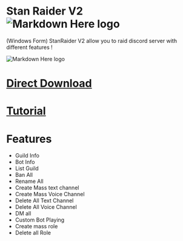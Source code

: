 # Stan Raider V2 ![Markdown Here logo](https://cdn.discordapp.com/attachments/698652175882125405/726843684083204156/T-3Fo_stan-ConvertImage.png) 
(Windows Form) StanRaider V2 allow you to raid discord server with different features ! 

![Markdown Here logo](https://media.giphy.com/media/TKdK02I96LwawPEQSw/giphy.gif) 


# [Direct Download](https://github.com/Stanley-GF/Discord-Raid-Tool/releases/download/2.0.0/StanRaider.V2.exe)<br>

# [Tutorial](https://cracked.to/Thread-Discord-Raid-Tool-V2)

# Features 

* Guild Info
* Bot Info
* List Guild
* Ban All 
* Rename All
* Create Mass text channel
* Create Mass Voice Channel
* Delete All Text Channel
* Delete All Voice Channel
* DM all
* Custom Bot Playing
* Create mass role
* Delete all Role
